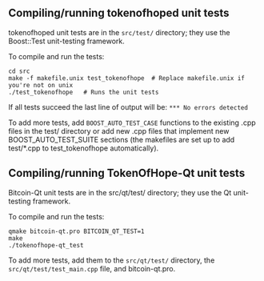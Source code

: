 Compiling/running tokenofhoped unit tests
------------------------------------

tokenofhoped unit tests are in the `src/test/` directory; they
use the Boost::Test unit-testing framework.

To compile and run the tests:

	cd src
	make -f makefile.unix test_tokenofhope  # Replace makefile.unix if you're not on unix
	./test_tokenofhope   # Runs the unit tests

If all tests succeed the last line of output will be:
`*** No errors detected`

To add more tests, add `BOOST_AUTO_TEST_CASE` functions to the existing
.cpp files in the test/ directory or add new .cpp files that
implement new BOOST_AUTO_TEST_SUITE sections (the makefiles are
set up to add test/*.cpp to test_tokenofhope automatically).


Compiling/running TokenOfHope-Qt unit tests
---------------------------------------

Bitcoin-Qt unit tests are in the src/qt/test/ directory; they
use the Qt unit-testing framework.

To compile and run the tests:

	qmake bitcoin-qt.pro BITCOIN_QT_TEST=1
	make
	./tokenofhope-qt_test

To add more tests, add them to the `src/qt/test/` directory,
the `src/qt/test/test_main.cpp` file, and bitcoin-qt.pro.
